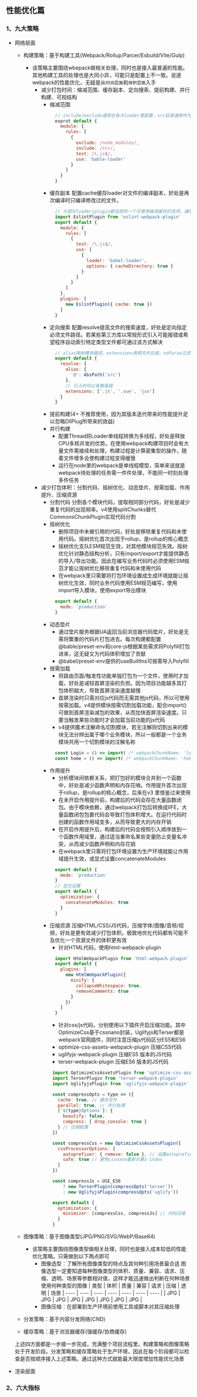 ## 性能优化篇

### 1、九大策略
* 网络层面
  * 构建策略：基于构建工具(Webpack/Rollup/Parcer/Esbuild/Vite/Gulp)
    - 该策略主要围绕wbepack做相关处理，同时也是接入最普遍的性能。其他构建工具的处理也是大同小异，可能只是配置上不一致。说道webpack的性能优化，无疑是从`时间层面`和`体积层面`入手
      * 减少打包时间：缩减范围、缓存副本、定向搜索、提前构建、并行构建、可视结构
        + 缩减范围
          ```js
            // include/exclude通常在各大loader里配置，src目录通常作为源码目录
            exprot default {
              module: {
                rules: [
                  {
                    exclude: /node_modules/,
                    include: /src/,
                    test: /\.js$/,
                    use: 'bable-loader'
                  }
                ]
              }
            }
          ```
        + 缓存副本
          配置cache缓存loader对文件的编译副本，好处是再次编译时只编译修改过的文件。
          ```js
            // 大部分loader/plugin都会提供一个可使用编译缓存的选项，通常包含catch字眼。以babel-loader和eslint-webpack-plugin为例
            import EslintPlugin from 'eslint-webpack-plugin'
            export default {
              module: {
                rules: [
                  {
                    test: /\.js$/,
                    use: [
                      {
                        loader: 'babel-loader',
                        options: { cacheDirectory: true }
                      }
                    ]
                  }
                ]
              },
              plugins: [
                new EslintPlugin({ cache: true })
              ]
            }
          ```
        + 定向搜索
          配置resolve提高文件的搜索速度，好处是定向指定必须文件路径。若某些第三方库以常规形式引入可能报错或希望程序自动索引特定类型文件都可通过该方式解决
          ```js
            // alias映射模块路径，extensions表明文件后缀，noParse过滤无依赖文件。通常配置alias和extensions就足够
            export default {
              resolve: {
                alias: {
                  '@': AbsPath('src')
                },
                // 引入时可以省略尾缀
                extensions: ['.js', '.vue', 'jsx']
              }
            }
          ```
        + 提前构建(4+ 不推荐使用，因为其版本迭代带来的性能提升足以忽略DllPlug所带来的效益)
        + 并行构建
          - 配置Thread将Loader单线程转换为多线程，好处是释放CPU多核并发的优势。在使用webpack构建项目时会有大量文件需接续和处理，构建过程是计算密集型的操作，随着文件增多会使构建过程变得缓慢
          - 运行在node里的webpack是单线程模型，简单来说就是webpack待处理的任务需一件件处理，不能同一时刻处理多件任务
      * 减少打包体积：分割代码、摇树优化、动态垫片、按需加载、作用提升、压缩资源
        + 分割代码
          分割各个模块代码，提取相同部分代码，好处是减少重复代码的出现频率。v4使用splitChunks替代CommonsChunkPlugin实现代码分割
        + 摇树优化
          - 删除项目中未被引用的代码，好处是移除重复代码和未使用代码。摇树优化首次出现于rollup，是rollup的核心概念
          - 摇树优化支队ESM规范生效，对其他模块规范失效。摇树优化针对静态结构分析，只有import/export才能提供静态的导入/导出功能。因此在编写业务代码时必须使用ESM规范才能让摇树优化移除重复代码和未使用代码
          - 在webpack里只需要将打包环境设置成生成环境就能让摇树优化生效，同时业务代码使用ESM规范编写，使用import导入模块，使用export导出模块
          ```js
            export default {
              mode: 'production'
            }
          ```
        + 动态垫片
          - 通过垫片服务根据UA返回当前浏览器代码垫片，好处是无需将繁重的代码片打包进去。每次构建都配置@bable/preset-env和core-js根据某些需求将Polyfill打包进来，这无疑又为代码体积增加了贡献
          - @babel/preset-env提供的useBuiltIns可按需导入Polyfill
        + 按需加载
          - 将路由页面/触发性功能单独打包为一个文件，使用时才加载，好处是减轻首屏渲染的负担。因为项目功能越多其打包体积越大，导致首屏渲染速度越慢
          - 首屏渲染时只需对应js代码而无需其他js代码，所以可使用按需加载。v4提供模块按需切割加载功能，配合import()可做到首屏渲染减包的效果，从而加快首屏渲染速度。只要当触发某些功能时才会加载当前功能的js代码
          - v4提供魔术注解命名切割模块，若无注解则切割出来的模块无法分辨出属于哪个业务模块，所以一般都是一个业务模块共用一个切割模块的注解名称
          ```js
            const Login = () => import( /* webpackChunkName: 'login' */ '../../views/login')
            const home = () => import( /* webpackChunkName: 'home' */ '../../views/home')
          ```
        + 作用提升
          - 分析模块间依赖关系，把打包好的模块合并到一个函数中，好处是减少函数声明和内存花哨。作用提升首次出现于rollup，是rollup的核心概念，后来在v3 里借鉴过来使用
          - 在未开启作用提升前，构建后的代码会存在大量函数闭包。由于模块依赖，通过webpack打包后转换成IIFE，大量函数闭包包裹代码会导致打包体积增大。在运行代码时创建的函数作用域变多，从而导致更大的内存开销
          - 在开启作用提升后，构建后的代码会按照引入顺序放到一个函数作用域里，通过适当重命名某些变量防止变量名冲突，从而减少函数声明和内存花销
          - 在webpack里只需将打包环境设置为生产环境就能让作用域提升生效，或显式设置concatenateModules
          ```js
            export default {
              mode: 'production'
            }
            // 显式设置
            export default {
              optimization: {
                concatenateModules: true
              }
            }
          ```
        + 压缩资源
          压缩HTML/CSS/JS代码，压缩字体/图像/音频/视频，好处是更有效减少打包体积。极致地优化代码都有可能不及优化一个资源文件的体积更有效
          - 针对HTML代码，使用html-webpack-plugin
          ```js
            import HtmlWebpackPlugin from 'html-webpack-plugin'
            export default {
              plugins: [
                new HtmlWebpackPlugin({
                  minify: {
                    collapseWhitespace: true,
                    removeComments: true
                  }
                })
              ]
            }
          ```
          - 针对css/js代码，分别使用以下插件开启压缩功能。其中OptimizeCss基于cssnano封装，Uglifyjs和Terser都是webpack官网插件，同时注意压缩js代码区分ES5和ES6
           * optimize-css-assets-webpack-plugin 压缩CSS代码
           * uglifyjs-webpack-plugin 压缩ES5 版本的JS代码
           * terser-webpack-plugin 压缩ES6 版本的JS代码
           ```js
            import OptimizeCssAssetsPlugin from 'optimize-css-assets-webpack-plugin'
            import TerserPlugin from 'terser-webpack-plugin'
            import UglifyjsPlugin from 'uglifyjs-webpack-plugin'

            const compressOpts = type => ({
              cache: true, // 缓存文件
              parallel: true, // 并行处理
              [`${type}Options`]: {
                beautify: false,
                compress: { drop_console: true }
              } // 压缩配置
            })

            const compressCss = new OptimizeCssAssetsPlugin({
              cssProcessorOptions: {
                autoprefixer: { remove: false }, // 设置autoprefixer保留过时样式
                safe: true // 避免cssnano重新计算z-index
              }
            })

            const compressJs = USE_ES6 
                ? new TerserPlugin(compressOpts('terser'))
                : new UglifyjsPlugin(compressOpts('uglify'))

            export default {
              optimization: {
                minimizer: [compressCss, compressJs] // 代码压缩
              }
            }
           ```

  * 图像策略：基于图像类型(JPG/PNG/SVG/WebP/Base64)
    - 该策略主要围绕图像类型做相关处理，同时也是接入成本较低的性能优化策略。只需做到以下两点即可
      * 图像选型：了解所有图像类型的特点及其何种引用场景最合适
        图像选型一定要知道每种图像类型的体积、质量、兼容、请求、压缩、透明、场景等参数相对值，这样才能迅速做出判断在何种场景使用何种类型的图像
        | 类型 | 体积 | 质量 | 兼容 | 请求 | 压缩 | 透明 | 场景
        | ---- | ---- |  ---- |  ---- |  ---- |  ---- |  ---- | 
        | JPG  | JPG  | JPG  | JPG  | JPG  | JPG  | JPG  | JPG  |
      * 图像压缩：在部署到生产环境前使用工具或脚本对其压缩处理

  * 分发策略：基于内容分发网络(CND)
  * 缓存策略：基于浏览器缓存(强缓存/协商缓存)
  
  上述四方面都是一步接一步完成，充满整个项目流程里。构建策略和图像策略处于开发阶段。分发策略和缓存策略处于生产环境，因此在每个阶段都可以检查是否按顺序接入上述策略。通过这种方式就能最大限度增加性能优化场景
* 渲染层面

### 2、六大指标